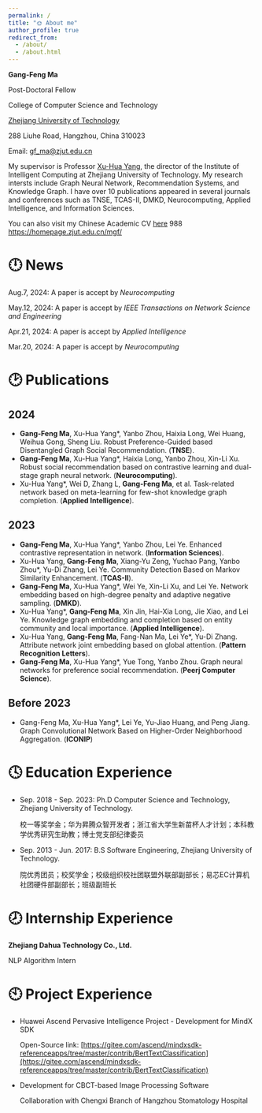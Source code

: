```yaml
---
permalink: /
title: "🌞 About me"
author_profile: true
redirect_from: 
  - /about/
  - /about.html
---
```

**Gang-Feng Ma**

Post-Doctoral Fellow 

College of Computer Science and Technology

[Zhejiang University of Technology](https://www.zjut.edu.cn)

288 Liuhe Road, Hangzhou, China 310023

Email: [gf_ma@zjut.edu.cn](mailto:gf_ma@zjut.edu.cn) 

My supervisor is Professor [Xu-Hua Yang](https://homepage.zjut.edu.cn/yxh2/), the director of the Institute of Intelligent Computing at Zhejiang University of Technology. My research intersts include Graph Neural Network, Recommendation Systems, and Knowledge Graph. I have over 10 publications appeared in several journals and conferences such as TNSE, TCAS-II, DMKD, Neurocomputing, Applied Intelligence, and Information Sciences.

You can also visit my Chinese Academic CV [here](/about-cn.md/)  988 https://homepage.zjut.edu.cn/mgf/


🕛 News
======
Aug.7, 2024: A paper is accept by _Neurocomputing_

May.12, 2024: A paper is accept by _IEEE Transactions on Network Science and Engineering_

Apr.21, 2024: A paper is accept by _Applied Intelligence_

Mar.20, 2024: A paper is accept by _Neurocomputing_


🕑 Publications
======

2024
------
* **Gang-Feng Ma**, Xu-Hua Yang*, Yanbo Zhou, Haixia Long, Wei Huang, Weihua Gong, Sheng Liu. Robust Preference-Guided based Disentangled Graph Social Recommendation. (**TNSE**).
* **Gang-Feng Ma**, Xu-Hua Yang*, Haixia Long, Yanbo Zhou, Xin-Li Xu. Robust social recommendation based on contrastive learning and dual-stage graph neural network. (**Neurocomputing**).
* Xu-Hua Yang*, Wei D, Zhang L, **Gang-Feng Ma**, et al. Task-related network based on meta-learning for few-shot knowledge graph completion. (**Applied Intelligence**).

2023
------
* **Gang-Feng Ma**, Xu-Hua Yang*, Yanbo Zhou, Lei Ye. Enhanced contrastive representation in network. (**Information Sciences**).
* Xu-Hua Yang, **Gang-Feng Ma**, Xiang-Yu Zeng, Yuchao Pang, Yanbo Zhou*, Yu-Di Zhang, Lei Ye. Community Detection Based on Markov Similarity Enhancement. (**TCAS-II**).
* **Gang-Feng Ma**, Xu-Hua Yang*, Wei Ye, Xin-Li Xu, and Lei Ye. Network embedding based on high-degree penalty and adaptive negative sampling. (**DMKD**).
* Xu-Hua Yang*, **Gang-Feng Ma**, Xin Jin, Hai-Xia Long, Jie Xiao, and Lei Ye. Knowledge graph embedding and completion based on entity community and local importance. (**Applied Intelligence**).
* Xu-Hua Yang, **Gang-Feng Ma**, Fang-Nan Ma, Lei Ye*, Yu-Di Zhang. Attribute network joint embedding based on global attention. (**Pattern Recognition Letters**).
* **Gang-Feng Ma**, Xu-Hua Yang*, Yue Tong, Yanbo Zhou. Graph neural networks for preference social recommendation. (**Peerj Computer Science**).

Before 2023
------
* Gang-Feng Ma, Xu-Hua Yang*, Lei Ye, Yu-Jiao Huang, and Peng Jiang. Graph Convolutional Network Based on Higher-Order Neighborhood Aggregation. (**ICONIP**)



🕓 Education Experience
======
* Sep. 2018 - Sep. 2023: Ph.D Computer Science and Technology, Zhejiang University of Technology.

  校一等奖学金；华为昇腾众智开发者；浙江省大学生新苗杯人才计划；本科教学优秀研究生助教；博士党支部纪律委员
* Sep. 2013 - Jun. 2017: B.S Software Engineering, Zhejiang University of Technology.

  院优秀团员；校奖学金；校级组织校社团联盟外联部副部长；易芯EC计算机社团硬件部副部长；班级副班长 



🕗 Internship Experience
======
**Zhejiang Dahua Technology Co., Ltd.**

NLP Algorithm Intern



🕙 Project Experience
======
* Huawei Ascend Pervasive Intelligence Project - Development for MindX SDK

  Open-Source link: [https://gitee.com/ascend/mindxsdk-referenceapps/tree/master/contrib/BertTextClassification](https://gitee.com/ascend/mindxsdk-referenceapps/tree/master/contrib/BertTextClassification)

* Development for CBCT-based Image Processing Software

  Collaboration with Chengxi Branch of Hangzhou Stomatology Hospital
